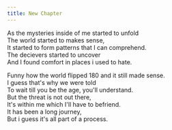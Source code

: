 ```yaml
---
title: New Chapter
---
```

As the mysteries inside of me started to unfold  
The world started to makes sense,  
It started to form patterns that I can comprehend.  
The decievers started to uncover  
And I found comfort in places i used to hate.  
  
Funny how the world flipped 180 and it still made sense.  
I guess that's why we were told  
To wait till you be the age, you'll understand.  
But the threat is not out there,  
It's within me which I'll have to befriend.  
It has been a long journey,  
But i guess it's all part of a process.